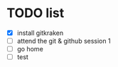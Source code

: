 # TODO list

- [x] install gitkraken
- [ ] attend the git & github session 1
- [ ] go home
- [ ] test
